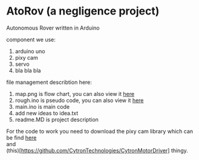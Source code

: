 # AtoRov (a negligence project)
Autonomous Rover written in Arduino

component we use:
1. arduino uno
1. pixy cam
1. servo
1. bla bla bla


file management describtion here:
1. map.png is flow chart, you can also view it [here](https://miro.com/welcomeonboard/WHg5V3BNM1RGY2w5Qk85a2dNZ0NXc29yY28zYXRtR0xyVVhPWWJlbE0ybVh2SDRsNWdGZnMxaGNqakhUS1VTU3wzNDU4NzY0NTQ0MTQyNDA1NzM5fDI=?share_link_id=759237895626)
1. rough.ino  is pseudo code, you can also view it [here](https://docs.google.com/document/d/1YSSXJ3OUwgdDNNxMu8pstoW31_rIilNodYSdIQzhhe8/edit?usp=sharing)
1. main.ino is main code
1. add new ideas to idea.txt
1. readme.MD is project description

For the code to work you need to download the pixy cam library which can be find [here](https://pixycam.com/downloads-pixy1/)
<br>
and 
<br>
(this)[https://github.com/CytronTechnologies/CytronMotorDriver] thingy.
